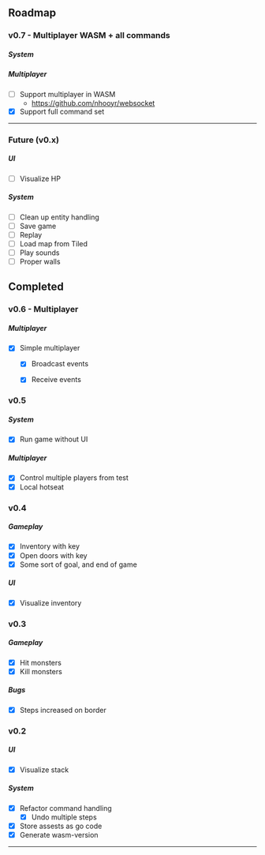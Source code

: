 

## Roadmap

### v0.7 - Multiplayer WASM + all commands

##### System

##### Multiplayer
* [ ] Support multiplayer in WASM 
  * https://github.com/nhooyr/websocket
* [x] Support full command set 

---

### Future (v0.x)

##### UI
* [ ] Visualize HP

##### System
* [ ] Clean up entity handling
* [ ] Save game
* [ ] Replay
* [ ] Load map from Tiled
* [ ] Play sounds
* [ ] Proper walls

## Completed

### v0.6 - Multiplayer

##### Multiplayer
* [x] Simple multiplayer
    * [x] Broadcast events
    * [x] Receive events


### v0.5

##### System
* [x] Run game without UI

##### Multiplayer
* [x] Control multiple players from test 
* [x] Local hotseat

### v0.4

##### Gameplay
* [x] Inventory with key
* [x] Open doors with key
* [x] Some sort of goal, and end of game

##### UI
* [x] Visualize inventory

### v0.3

##### Gameplay
* [x] Hit monsters
* [x] Kill monsters

##### Bugs
* [x] Steps increased on border


### v0.2

##### UI
* [x] Visualize stack

##### System

* [x] Refactor command handling
  * [x] Undo multiple steps
* [x] Store assests as go code
* [x] Generate wasm-version

---